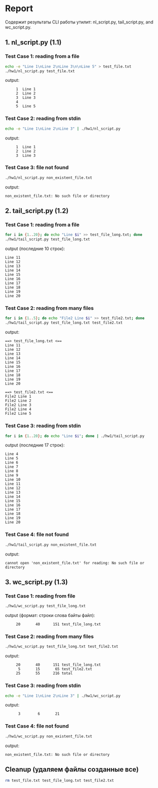 # Report

Содержит результаты CLI работы утилит: nl_script.py, tail_script.py, and wc_script.py.

## 1. nl_script.py (1.1)

### Test Case 1: reading from a file
```bash
echo -e "Line 1\nLine 2\nLine 3\n\nLine 5" > test_file.txt
./hw1/nl_script.py test_file.txt
```
output:
```
     1	Line 1
     2	Line 2
     3	Line 3
     4	
     5	Line 5
```

### Test Case 2: reading from stdin
```bash
echo -e "Line 1\nLine 2\nLine 3" | ./hw1/nl_script.py
```
output:
```
     1	Line 1
     2	Line 2
     3	Line 3
```

### Test Case 3: file not found
```bash
./hw1/nl_script.py non_existent_file.txt
```
output:
```
non_existent_file.txt: No such file or directory
```

## 2. tail_script.py (1.2)

### Test Case 1: reading from a file
```bash
for i in {1..20}; do echo "Line $i" >> test_file_long.txt; done
./hw1/tail_script.py test_file_long.txt
```
output (последние 10 строк):
```
Line 11
Line 12
Line 13
Line 14
Line 15
Line 16
Line 17
Line 18
Line 19
Line 20
```

### Test Case 2: reading from many files
```bash
for i in {1..5}; do echo "File2 Line $i" >> test_file2.txt; done
./hw1/tail_script.py test_file_long.txt test_file2.txt
```
output:
```
==> test_file_long.txt <==
Line 11
Line 12
Line 13
Line 14
Line 15
Line 16
Line 17
Line 18
Line 19
Line 20

==> test_file2.txt <==
File2 Line 1
File2 Line 2
File2 Line 3
File2 Line 4
File2 Line 5
```

### Test Case 3: reading from stdin
```bash
for i in {1..20}; do echo "Line $i"; done | ./hw1/tail_script.py
```
output (последние 17 строк):
```
Line 4
Line 5
Line 6
Line 7
Line 8
Line 9
Line 10
Line 11
Line 12
Line 13
Line 14
Line 15
Line 16
Line 17
Line 18
Line 19
Line 20
```

### Test Case 4: file not found
```bash
./hw1/tail_script.py non_existent_file.txt
```
output:
```
cannot open 'non_existent_file.txt' for reading: No such file or directory
```

## 3. wc_script.py (1.3)

### Test Case 1: reading from file
```bash
./hw1/wc_script.py test_file_long.txt
```
output (формат: строки слова байты файл):
```
     20       40      151 test_file_long.txt
```

### Test Case 2: reading from many files
```bash
./hw1/wc_script.py test_file_long.txt test_file2.txt
```
output:
```
     20       40      151 test_file_long.txt
      5       15       65 test_file2.txt
     25       55      216 total
```

### Test Case 3: reading from stdin
```bash
echo -e "Line 1\nLine 2\nLine 3" | ./hw1/wc_script.py
```
output:
```
      3        6       21
```

### Test Case 4: file not found
```bash
./hw1/wc_script.py non_existent_file.txt
```
output:
```
non_existent_file.txt: No such file or directory
```

## Cleanup (удаляем файлы созданные все)
```bash
rm test_file.txt test_file_long.txt test_file2.txt
```
